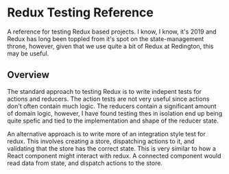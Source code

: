 # Redux Testing Reference

A reference for testing Redux based projects. I know, I know, it's 2019 and Redux has long been toppled from it's spot on the state-management throne, however, given that we use quite a bit of Redux at Redington, this may be useful.

## Overview

The standard approach to testing Redux is to write indepent tests for actions and reducers. The action tests are not very useful since actions don't often contain much logic. The reducers contain a significant amount of domain logic, however, I have found testing thes in isolation end up being quite spefic and tied to the implementation and shape of the reducer state.

An alternative approach is to write more of an integration style test for redux. This involves creating a store, dispatching actions to it, and validating that the store has the correct state. This is very similar to how a React component might interact with redux. A connected component would read data from state, and dispatch actions to the store.

